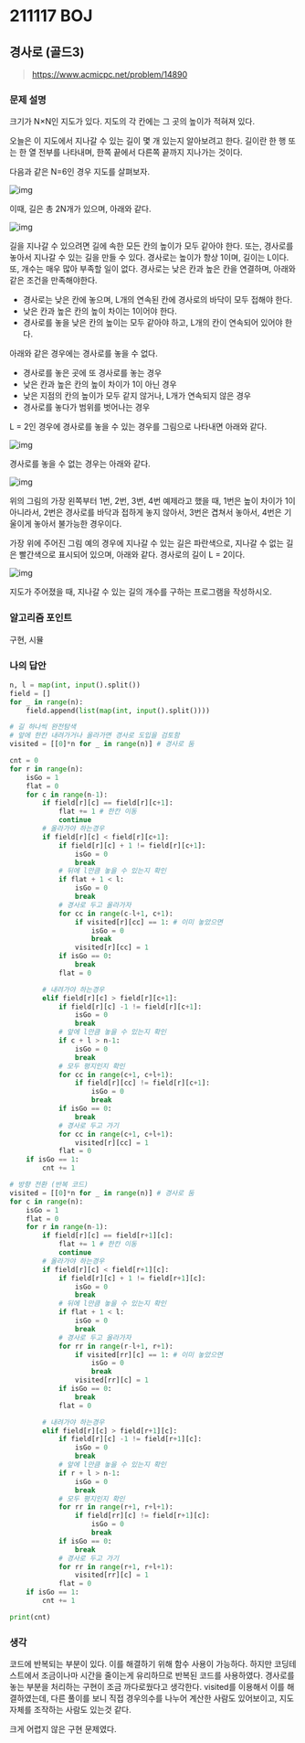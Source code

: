 # 211117 BOJ

## 경사로 (골드3)

> https://www.acmicpc.net/problem/14890

### 문제 설명

크기가 N×N인 지도가 있다. 지도의 각 칸에는 그 곳의 높이가 적혀져 있다. 

오늘은 이 지도에서 지나갈 수 있는 길이 몇 개 있는지 알아보려고 한다. 길이란 한 행 또는 한 열 전부를 나타내며, 한쪽 끝에서 다른쪽 끝까지 지나가는 것이다. 

다음과 같은 N=6인 경우 지도를 살펴보자.

![img](https://onlinejudgeimages.s3-ap-northeast-1.amazonaws.com/problem/14890/1.png)

이때, 길은 총 2N개가 있으며, 아래와 같다.

![img](https://onlinejudgeimages.s3-ap-northeast-1.amazonaws.com/problem/14890/2.png)

길을 지나갈 수 있으려면 길에 속한 모든 칸의 높이가 모두 같아야 한다. 또는, 경사로를 놓아서 지나갈 수 있는 길을 만들 수 있다. 경사로는 높이가 항상 1이며, 길이는 L이다. 또, 개수는 매우 많아 부족할 일이 없다. 경사로는 낮은 칸과 높은 칸을 연결하며, 아래와 같은 조건을 만족해야한다.

- 경사로는 낮은 칸에 놓으며, L개의 연속된 칸에 경사로의 바닥이 모두 접해야 한다.
- 낮은 칸과 높은 칸의 높이 차이는 1이어야 한다.
- 경사로를 놓을 낮은 칸의 높이는 모두 같아야 하고, L개의 칸이 연속되어 있어야 한다.

아래와 같은 경우에는 경사로를 놓을 수 없다.

- 경사로를 놓은 곳에 또 경사로를 놓는 경우
- 낮은 칸과 높은 칸의 높이 차이가 1이 아닌 경우
- 낮은 지점의 칸의 높이가 모두 같지 않거나, L개가 연속되지 않은 경우
- 경사로를 놓다가 범위를 벗어나는 경우

L = 2인 경우에 경사로를 놓을 수 있는 경우를 그림으로 나타내면 아래와 같다.

![img](https://onlinejudgeimages.s3-ap-northeast-1.amazonaws.com/problem/14890/3.png)

경사로를 놓을 수 없는 경우는 아래와 같다.

![img](https://onlinejudgeimages.s3-ap-northeast-1.amazonaws.com/problem/14890/4.png)

위의 그림의 가장 왼쪽부터 1번, 2번, 3번, 4번 예제라고 했을 때, 1번은 높이 차이가 1이 아니라서, 2번은 경사로를 바닥과 접하게 놓지 않아서, 3번은 겹쳐서 놓아서, 4번은 기울이게 놓아서 불가능한 경우이다.

가장 위에 주어진 그림 예의 경우에 지나갈 수 있는 길은 파란색으로, 지나갈 수 없는 길은 빨간색으로 표시되어 있으며, 아래와 같다. 경사로의 길이 L = 2이다.

![img](https://upload.acmicpc.net/255e47cf-0988-4b7f-b81c-2742f010a4c5/-/preview/)

지도가 주어졌을 때, 지나갈 수 있는 길의 개수를 구하는 프로그램을 작성하시오.

### 알고리즘 포인트

구현, 시뮬

### 나의 답안

```python
n, l = map(int, input().split())
field = []
for _ in range(n):
    field.append(list(map(int, input().split())))

# 길 하나씩 완전탐색
# 앞에 한칸 내려가거나 올라가면 경사로 도입을 검토함
visited = [[0]*n for _ in range(n)] # 경사로 둠

cnt = 0
for r in range(n):
    isGo = 1
    flat = 0
    for c in range(n-1):
        if field[r][c] == field[r][c+1]:
            flat += 1 # 한칸 이동
            continue
        # 올라가야 하는경우
        if field[r][c] < field[r][c+1]:
            if field[r][c] + 1 != field[r][c+1]:
                isGo = 0
                break
            # 뒤에 l만큼 놓을 수 있는지 확인
            if flat + 1 < l:
                isGo = 0
                break
            # 경사로 두고 올라가자
            for cc in range(c-l+1, c+1):
                if visited[r][cc] == 1: # 이미 놓았으면
                    isGo = 0
                    break
                visited[r][cc] = 1
            if isGo == 0:
                break
            flat = 0

        # 내려가야 하는경우
        elif field[r][c] > field[r][c+1]:
            if field[r][c] -1 != field[r][c+1]:
                isGo = 0
                break
            # 앞에 l만큼 놓을 수 있는지 확인
            if c + l > n-1:
                isGo = 0
                break
            # 모두 평지인지 확인
            for cc in range(c+1, c+l+1):
                if field[r][cc] != field[r][c+1]:
                    isGo = 0
                    break
            if isGo == 0:
                break
            # 경사로 두고 가기
            for cc in range(c+1, c+l+1):
                visited[r][cc] = 1
            flat = 0
    if isGo == 1:
        cnt += 1

# 방향 전환 (반복 코드)
visited = [[0]*n for _ in range(n)] # 경사로 둠
for c in range(n):
    isGo = 1
    flat = 0
    for r in range(n-1):
        if field[r][c] == field[r+1][c]:
            flat += 1 # 한칸 이동
            continue
        # 올라가야 하는경우
        if field[r][c] < field[r+1][c]:
            if field[r][c] + 1 != field[r+1][c]:
                isGo = 0
                break
            # 뒤에 l만큼 놓을 수 있는지 확인
            if flat + 1 < l:
                isGo = 0
                break
            # 경사로 두고 올라가자
            for rr in range(r-l+1, r+1):
                if visited[rr][c] == 1: # 이미 놓았으면
                    isGo = 0
                    break
                visited[rr][c] = 1
            if isGo == 0:
                break
            flat = 0

        # 내려가야 하는경우
        elif field[r][c] > field[r+1][c]:
            if field[r][c] -1 != field[r+1][c]:
                isGo = 0
                break
            # 앞에 l만큼 놓을 수 있는지 확인
            if r + l > n-1:
                isGo = 0
                break
            # 모두 평지인지 확인
            for rr in range(r+1, r+l+1):
                if field[rr][c] != field[r+1][c]:
                    isGo = 0
                    break
            if isGo == 0:
                break
            # 경사로 두고 가기
            for rr in range(r+1, r+l+1):
                visited[rr][c] = 1
            flat = 0
    if isGo == 1:
        cnt += 1

print(cnt)
```

### 생각

코드에 반복되는 부분이 있다. 이를 해결하기 위해 함수 사용이 가능하다. 하지만 코딩테스트에서 조금이나마 시간을 줄이는게 유리하므로 반복된 코드를 사용하였다. 경사로를 놓는 부분을 처리하는 구현이 조금 까다로웠다고 생각한다. visited를 이용해서 이를 해결하였는데, 다른 풀이를 보니 직접 경우의수를 나누어 계산한 사람도 있어보이고, 지도 자체를 조작하는 사람도 있는것 같다.

크게 어렵지 않은 구현 문제였다.

